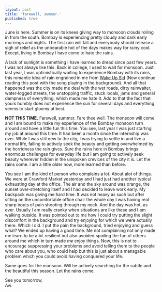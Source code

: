```yaml
---
layout: post
title: 'farewell, summer.'
published: true
---
```

June is here. Summer is on its knees giving way to monsoon clouds rolling in from the south. Bombay is experiencing pretty cloudy and dark early mornings and nights. The first rain will fall and everybody should release a sigh of relief as the unbearable hot of the days makes way for rainy cool. Except, living in Bombay I have come to hate the rains.

A lack of sunlight is something I have learned to dread since past few years. I was not always like this. Back in college, I used to wait for monsoon. Just last year, I was optimistically waiting to experience Bombay with its rains, this romantic idea of rain engrained in me from [Wake Up Sid](https://www.youtube.com/watch?v=8Cf6YBHs_Sc "Wake Up Sid climax") (Now continue reading this post with the song playing in the background). And all that happened was the city made me deal with the wet roads, dirty rainwaiter, water-logged streets, the unstopping traffic, stuck locals, jams and general dampness of everything, which made me hate it. Add to that the fact that yours humbly does not experience the sun for several days and everything seems to start gloomy at best. 

**NOT THIS TIME.** Farewell, summer. Fare thee well. The monsoon will come and I am bound to make my experience of the Bombay monsoon turn around and have a little fun this time. You see, last year I was just starting my job at around this time. It had been a month since the internship was over. While I was still new to the city, I was trying to settle in and live a normal life, failing to actively seek the beauty and getting overwhelmed by the horridness the rain gives. Sure the rains here in Bombay brings enormous challenges for everyday life but I am going to actively seek beauty wherever hidden in the unspoken crevices of the city it is. Let the rains come. I am a little older now, more learned than before.

You see I am the kind of person who complains a lot. About alot of things. We were at Crawford Market yesterday and I had just had another typical exhausting day at the office. The air and the sky around was orange, the sunset over-stretching itself and I had decided to leave work early. My backpack was giving me hard time. It was not heavy as such but after sitting on the uncomfortable office chair the whole day I was having real sharp bouts of pain shooting through my neck. And the day was hot, as ever. Usually I am really cranky when situations are like these and I am walking outside. It was pointed out to me how I could try putting the slight discomfort in the background and try enjoying for which we were actually there. Which I did. I put the pain the background, tried enjoying and guess what? We ended up having a good time. Me not complaining not only made me learn to be a bit resilient but also avoided spoiling the fun of others around me which in turn made _me_ enjoy things. Now, this is not to encourage suppressing your problems and avoid telling them to the people who care about you, who could help but this is just about a managable problem which you could avoid having conquered your life.

Same goes for the monsoon. Will be actively searching for the subtle and the beautiful this season. Let the rains come. 

See you tomorrow,  
Avi.
